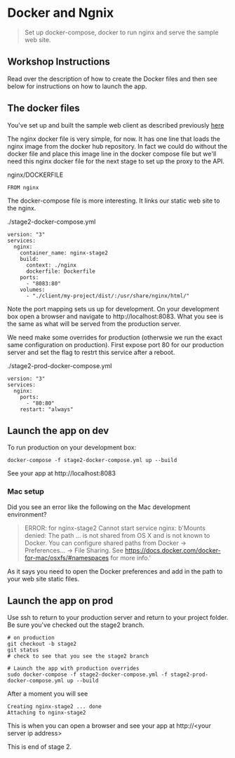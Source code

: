 # Docker and Ngnix

> Set up docker-compose, docker to run nginx and serve the sample web site. 

## Workshop Instructions
Read over the description of how to create the Docker files and then see below for instructions on how to launch the app.


## The docker files
You've set up and built the sample web client as described previously [here](./2.client.md)

The nginx docker file is very simple, for now. It has one line that loads the nginx image from the docker hub repository.
In fact we could do without the docker file and place this image line in the docker compose file but we'll need this
nginx docker file for the next stage to set up the proxy to the API.

nginx/DOCKERFILE
```
FROM nginx
``` 

The docker-compose file is more interesting. It links our static web site to the nginx.


./stage2-docker-compose.yml
```
version: "3"
services:
  nginx:
    container_name: nginx-stage2
    build:
      context: ./nginx
      dockerfile: Dockerfile
    ports:
      - "8083:80"
    volumes:
      - "./client/my-project/dist/:/usr/share/nginx/html/"
```

Note the port mapping sets us up for development. On your development box open a browser and navigate to
http://localhost:8083.  What you see is the same as what will be served from the production server. 

We need make some overrides for production (otherwsie we run the exact same configuration on production).
First expose port 80 for our production server and set the flag to restrt this service after a reboot.

./stage2-prod-docker-compose.yml
```
version: "3"
services:
  nginx:
    ports:
      - "80:80"
    restart: "always"      
```

## Launch the app on dev

To run production on your development box: 
``` 
docker-compose -f stage2-docker-compose.yml up --build
```
See your app at http://localhost:8083

### Mac setup
Did you see an error like the following on the Mac development environment?

> ERROR: for nginx-stage2  Cannot start service nginx: b'Mounts denied: 
The path ... is not shared from OS X
and is not known to Docker. You can configure shared paths from Docker -> Preferences... -> File Sharing.
See https://docs.docker.com/docker-for-mac/osxfs/#namespaces for more info.'

As it says you need to open the Docker preferences and add in the path to your web site static files. 

## Launch the app on prod

Use ssh to return to your production server and return to your project folder.  Be sure you've checked out
the stage2 branch.  
``` 
# on production
git checkout -b stage2
git status
# check to see that you see the stage2 branch

# Launch the app with production overrides
sudo docker-compose -f stage2-docker-compose.yml -f stage2-prod-docker-compose.yml up --build
```

After a moment you will see 
``` 
Creating nginx-stage2 ... done
Attaching to nginx-stage2
```
This is when you can open a browser and see your app at http://\<your server ip address>

This is end of stage 2.  
